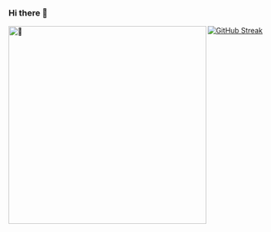 ### Hi there 👋

[![GitHub Streak](http://github-readme-streak-stats.herokuapp.com?user=demidov-ad&theme=dark&background=000000)](https://git.io/streak-stats)
[<img align="left" width="390" alt="🦑" src="https://gist.githubusercontent.com/demidov-ad/3c6eaedf50273adfb7a510822672f570/raw/general.svg">](#)


<!--
**demidov-ad/demidov-ad** is a ✨ _special_ ✨ repository because its `README.md` (this file) appears on your GitHub profile.

Here are some ideas to get you started:

- 🔭 I’m currently working on ...
- 🌱 I’m currently learning ...
- 👯 I’m looking to collaborate on ...
- 🤔 I’m looking for help with ...
- 💬 Ask me about ...
- 📫 How to reach me: ...
- 😄 Pronouns: ...
- ⚡ Fun fact: ...
-->
